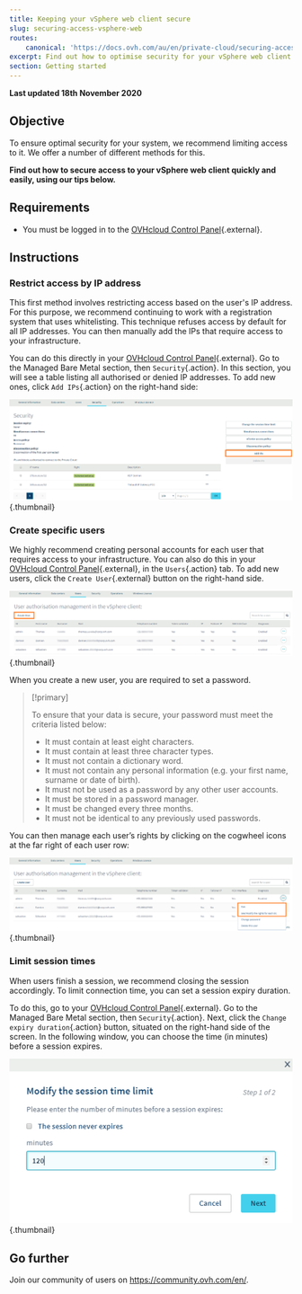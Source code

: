 ```yaml
---
title: Keeping your vSphere web client secure
slug: securing-access-vsphere-web
routes:
    canonical: 'https://docs.ovh.com/au/en/private-cloud/securing-access-vsphere-web/'
excerpt: Find out how to optimise security for your vSphere web client
section: Getting started
---
```


**Last updated 18th November 2020**

## Objective

To ensure optimal security for your system, we recommend limiting access to it. We offer a number of different methods for this.

**Find out how to secure access to your vSphere web client quickly and easily, using our tips below.**

## Requirements

- You must be logged in to the [OVHcloud Control Panel](https://ca.ovh.com/auth/?action=gotomanager&from=https://www.ovh.com.au/&ovhSubsidiary=au){.external}.

## Instructions

### Restrict access by IP address

This first method involves restricting access based on the user's IP address. For this purpose, we recommend continuing to work with a registration system that uses whitelisting. This technique refuses access by default for all IP addresses. You can then manually add the IPs that require access to your infrastructure.

You can do this directly in your [OVHcloud Control Panel](https://ca.ovh.com/auth/?action=gotomanager&from=https://www.ovh.com.au/&ovhSubsidiary=au){.external}. Go to the Managed Bare Metal section, then `Security`{.action}. In this section, you will see a table listing all authorised or denied IP addresses. To add new ones, click `Add IPs`{.action} on the right-hand side:

![Add IP](images/adding_ip.png){.thumbnail}


### Create specific users

We highly recommend creating personal accounts for each user that requires access to your infrastructure. You can also do this in your [OVHcloud Control Panel](https://ca.ovh.com/auth/?action=gotomanager&from=https://www.ovh.com.au/&ovhSubsidiary=au){.external}, in the `Users`{.action} tab. To add new users, click the `Create User`{.external} button on the right-hand side.

![Users](images/users.png){.thumbnail}


When you create a new user, you are required to set a password.

> [!primary]
>
> To ensure that your data is secure, your password must meet the criteria listed below:
>
> - It must contain at least eight characters.
> - It must contain at least three character types.
> - It must not contain a dictionary word.
> - It must not contain any personal information (e.g. your first name, surname or date of birth).
> - It must not be used as a password by any other user accounts.
> - It must be stored in a password manager.
> - It must be changed every three months.
> - It must not be identical to any previously used passwords.
>

You can then manage each user’s rights by clicking on the cogwheel icons at the far right of each user row:

![Edit user rights](images/users_edit.png){.thumbnail}

### Limit session times

When users finish a session, we recommend closing the session accordingly. To limit connection time, you can set a session expiry duration.

To do this, go to your [OVHcloud Control Panel](https://ca.ovh.com/auth/?action=gotomanager&from=https://www.ovh.com.au/&ovhSubsidiary=au){.external}. Go to the Managed Bare Metal section, then `Security`{.action}. Next, click the `Change expiry duration`{.action} button, situated on the right-hand side of the screen. In the following window, you can choose the time (in minutes) before a session expires.

![Session expiry](images/expiration.png){.thumbnail}


## Go further

Join our community of users on <https://community.ovh.com/en/>.
